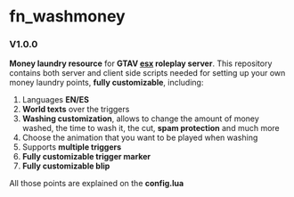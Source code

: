 # fn_washmoney 
### V1.0.0

**Money laundry resource** for **GTAV [esx](https://github.com/esx-framework/esx-legacy) roleplay server**.
This repository contains both server and client side scripts needed for setting up your own money laundry points, **fully customizable**, including:
1. Languages **EN/ES**
2. **World texts** over the triggers
3. **Washing customization**, allows to change the amount of money washed, the time to wash it, the cut, **spam protection** and much more
4. Choose the animation that you want to be played when washing
5. Supports **multiple triggers**
6. **Fully customizable trigger marker**
7. **Fully customizable blip**

All those points are explained on the **config.lua**
